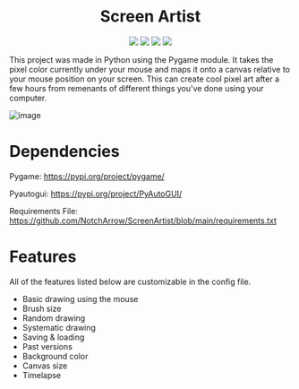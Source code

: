 <h1 align="center"> Screen Artist </h1>
<p align="center">
    <img src="https://sloc.xyz/github/NotchArrow/ScreenArtist/?category=blanks">
    <img src="https://sloc.xyz/github/NotchArrow/ScreenArtist/?category=code">
    <img src="https://sloc.xyz/github/NotchArrow/ScreenArtist/?category=comments">
    <img src="https://sloc.xyz/github/NotchArrow/ScreenArtist/?category=lines">
</p>

This project was made in Python using the Pygame module. It takes the pixel color currently under your mouse and maps it onto a canvas relative to your mouse position on your screen. This can create cool pixel art after a few hours from remenants of different things you've done using your computer.

![image](https://github.com/NotchArrow/ScreenArtist/assets/149845992/72bf96f6-b58d-4634-a8c0-898cfdebd645)

# Dependencies

Pygame: https://pypi.org/project/pygame/

Pyautogui: https://pypi.org/project/PyAutoGUI/

Requirements File: https://github.com/NotchArrow/ScreenArtist/blob/main/requirements.txt

# Features

All of the features listed below are customizable in the config file.

* Basic drawing using the mouse
* Brush size
* Random drawing
* Systematic drawing
* Saving & loading
* Past versions
* Background color
* Canvas size
* Timelapse
